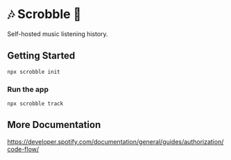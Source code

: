# 🎶 Scrobble 🎵

Self-hosted music listening history.

## Getting Started

```
npx scrobble init
```

### Run the app

```
npx scrobble track
```

## More Documentation

https://developer.spotify.com/documentation/general/guides/authorization/code-flow/
